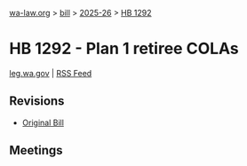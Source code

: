 [wa-law.org](/) > [bill](/bill/) > [2025-26](/bill/2025-26/) > [HB 1292](/bill/2025-26/hb/1292/)

# HB 1292 - Plan 1 retiree COLAs
[leg.wa.gov](https://app.leg.wa.gov/billsummary?BillNumber=1292&Year=2025&Initiative=false) | [RSS Feed](./rss.xml)

## Revisions
* [Original Bill](1/)

## Meetings